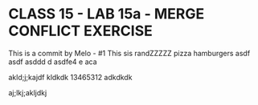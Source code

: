 # CLASS 15 - LAB 15a - MERGE CONFLICT EXERCISE

This is a commit by Melo - #1
This sis randZZZZZ pizza hamburgers 
asdf
asdf
asddd
d
asdfe4
e
aca

akld;j;kajdf
kldkdk
13465312
adkdkdk



aj;lkj;akljdkj
